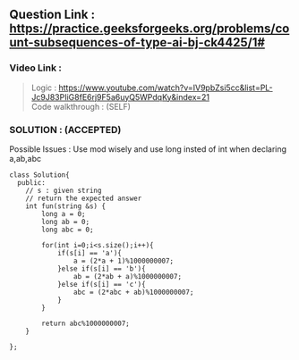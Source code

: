 ## Question Link : https://practice.geeksforgeeks.org/problems/count-subsequences-of-type-ai-bj-ck4425/1#
### Video Link : <br>
> Logic : https://www.youtube.com/watch?v=IV9pbZsi5cc&list=PL-Jc9J83PIiG8fE6rj9F5a6uyQ5WPdqKy&index=21<br>
> Code walkthrough : (SELF)


### SOLUTION : (ACCEPTED)
Possible Issues : Use mod wisely and use long insted of int when declaring a,ab,abc
```
class Solution{
  public:
    // s : given string
    // return the expected answer
    int fun(string &s) {
        long a = 0;
        long ab = 0;
        long abc = 0;
        
        for(int i=0;i<s.size();i++){
            if(s[i] == 'a'){
                a = (2*a + 1)%1000000007;
            }else if(s[i] == 'b'){
                ab = (2*ab + a)%1000000007;
            }else if(s[i] == 'c'){
                abc = (2*abc + ab)%1000000007;
            }
        }
    
        return abc%1000000007;
    }
    
};

```
